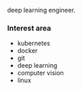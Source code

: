deep learning engineer.

### Interest area 
- kubernetes
- docker
- git
- deep learning
- computer vision
- linux
